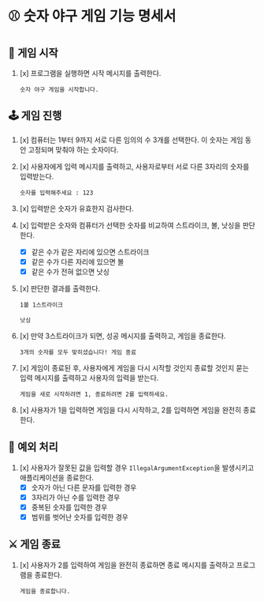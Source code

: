 # ⚾ 숫자 야구 게임 기능 명세서

## 🚩 게임 시작

1. [x] 프로그램을 실행하면 시작 메시지를 출력한다.

    ```
    숫자 야구 게임을 시작합니다.
    ```

## 🕹️ 게임 진행

1. [x] 컴퓨터는 1부터 9까지 서로 다른 임의의 수 3개를 선택한다. 이 숫자는 게임 동안 고정되며 맞춰야 하는 숫자이다.
2. [x] 사용자에게 입력 메시지를 출력하고, 사용자로부터 서로 다른 3자리의 숫자를 입력받는다.

   ```
   숫자를 입력해주세요 : 123
   ```

3. [x] 입력받은 숫자가 유효한지 검사한다.
4. [x] 입력받은 숫자와 컴퓨터가 선택한 숫자를 비교하여 스트라이크, 볼, 낫싱을 판단한다.
    - [x] 같은 수가 같은 자리에 있으면 스트라이크
    - [x] 같은 수가 다른 자리에 있으면 볼
    - [x] 같은 수가 전혀 없으면 낫싱
5. [x] 판단한 결과를 출력한다.

   ```
   1볼 1스트라이크
   ```

   ```
   낫싱
   ```

6. [x] 만약 3스트라이크가 되면, 성공 메시지를 출력하고, 게임을 종료한다.

   ```
   3개의 숫자를 모두 맞히셨습니다! 게임 종료
   ```

7. [x] 게임이 종료된 후, 사용자에게 게임을 다시 시작할 것인지 종료할 것인지 묻는 입력 메시지를 출력하고 사용자의 입력을 받는다.

   ```
   게임을 새로 시작하려면 1, 종료하려면 2를 입력하세요.
   ```

8. [x] 사용자가 1을 입력하면 게임을 다시 시작하고, 2를 입력하면 게임을 완전히 종료한다.

## 👾 예외 처리

1. [x] 사용자가 잘못된 값을 입력할 경우 `IllegalArgumentException`을 발생시키고 애플리케이션을 종료한다.
    - [x] 숫자가 아닌 다른 문자를 입력한 경우
    - [x] 3자리가 아닌 수를 입력한 경우
    - [x] 중복된 숫자를 입력한 경우
    - [x] 범위를 벗어난 숫자를 입력한 경우

## ⚔️ 게임 종료

1. [x] 사용자가 2를 입력하여 게임을 완전히 종료하면 종료 메시지를 출력하고 프로그램을 종료한다.

   ```
   게임을 종료합니다.
   ```